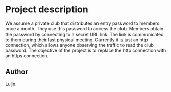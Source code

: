 # Project description

We assume a private club that distributes an entry password to members once a month. They use this password to access the club. Members obtain the password by connecting to a secret URL link. The link is communicated to them during their last physical meeting. Currently it is just an http connection, which allows anyone observing the traffic to read the club password. The objective of the project is to replace the http connection with an https connection.

## Author

Luljn.